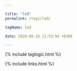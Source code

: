 ```yaml
---

title: "led"
permalink: /tags/led/

tagName: led

date: 2020-08-16 11:53:54 +0300

---
```


{% include taglogic.html %}

{% include links.html %}
